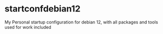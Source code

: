 # startconfdebian12
My Personal startup configuration for debian 12, with all packages and tools used for work included
